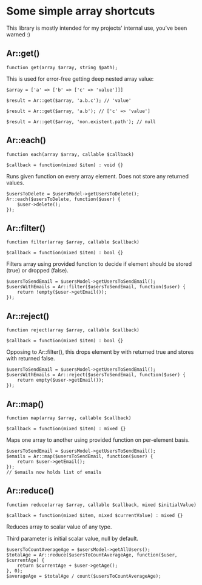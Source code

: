 # Some simple array shortcuts
This library is mostly intended for my projects' internal use, you've been warned :)

## Ar::get()

~~~
function get(array $array, string $path);
~~~

This is used for error-free getting deep nested array value:

~~~
$array = ['a' => ['b' => ['c' => 'value']]]

$result = Ar::get($array, 'a.b.c'); // 'value'

$result = Ar::get($array, 'a.b'); // ['c' => 'value']

$result = Ar::get($array, 'non.existent.path'); // null
~~~

## Ar::each()

~~~
function each(array $array, callable $callback)
~~~

~~~
$callback = function(mixed $item) : void {}
~~~

Runs given function on every array element. Does not store any returned values.

~~~
$usersToDelete = $usersModel->getUsersToDelete();
Ar::each($usersToDelete, function($user) {
    $user->delete();
});
~~~

## Ar::filter()

~~~
function filter(array $array, callable $callback)
~~~

~~~
$callback = function(mixed $item) : bool {}
~~~

Filters array using provided function to decide if element should be stored (true) or dropped (false).

~~~
$usersToSendEmail = $usersModel->getUsersToSendEmail();
$usersWithEmails = Ar::filter($usersToSendEmail, function($user) {
    return !empty($user->getEmail());
});
~~~

## Ar::reject()

~~~
function reject(array $array, callable $callback)
~~~

~~~
$callback = function(mixed $item) : bool {}
~~~

Opposing to Ar::filter(), this drops element by with returned true and stores with returned false.

~~~
$usersToSendEmail = $usersModel->getUsersToSendEmail();
$usersWithEmails = Ar::reject($usersToSendEmail, function($user) {
    return empty($user->getEmail());
});
~~~

## Ar::map()

~~~
function map(array $array, callable $callback)
~~~

~~~
$callback = function(mixed $item) : mixed {}
~~~

Maps one array to another using provided function on per-element basis.

~~~
$usersToSendEmail = $usersModel->getUsersToSendEmail();
$emails = Ar::map($usersToSendEmail, function($user) {
    return $user->getEmail();
});
// $emails now holds list of emails
~~~

## Ar::reduce()

~~~
function reduce(array $array, callable $callback, mixed $initialValue)
~~~

~~~
$callback = function(mixed $item, mixed $currentValue) : mixed {}
~~~

Reduces array to scalar value of any type.

Third parameter is initial scalar value, null by default.

~~~
$usersToCountAverageAge = $usersModel->getAllUsers();
$totalAge = Ar::reduce($usersToCountAverageAge, function($user, $currentAge) {
    return $currentAge + $user->getAge();
}, 0);
$averageAge = $totalAge / count($usersToCountAverageAge);
~~~